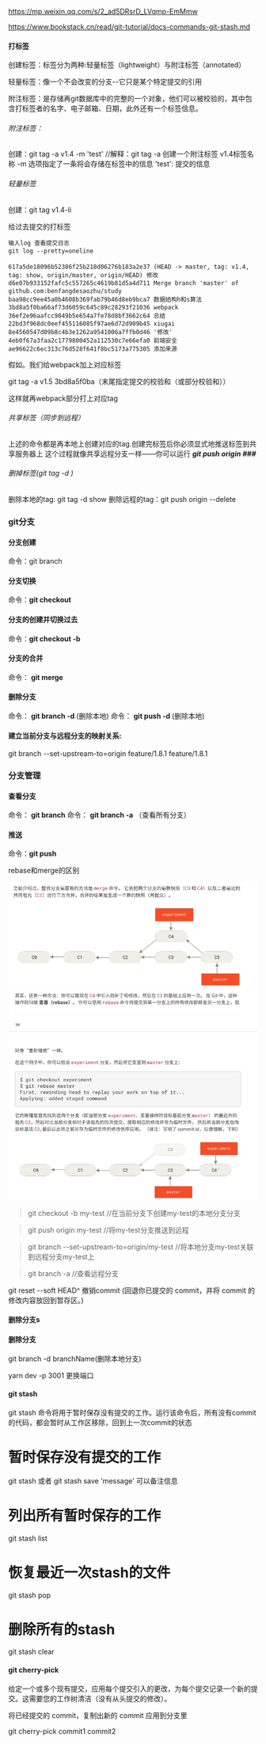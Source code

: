 https://mp.weixin.qq.com/s/2_ad5DRsrD_LVqmp-EmMmw

https://www.bookstack.cn/read/git-tutorial/docs-commands-git-stash.md

#### 打标签

创建标签：标签分为两种:轻量标签（lightweight）与附注标签（annotated）

轻量标签：像一个不会改变的分支--它只是某个特定提交的引用

附注标签：是存储再git数据库中的完整的一个对象，他们可以被校验的，其中包含打标签者的名字、电子邮箱、日期，此外还有一个标签信息。

###### 附注标签：

创建：git tag -a v1.4 -m 'test' 
//解释：git tag -a 创建一个附注标签
v1.4标签名称 
-m 选项指定了一条将会存储在标签中的信息
'test': 提交的信息

###### 轻量标签
创建：git tag v1.4-li

给过去提交的打标签

```
输入log 查看提交日志
git log --pretty=oneline

617a5de18096b52386f25b218d06276b183a2e37 (HEAD -> master, tag: v1.4, tag: show, origin/master, origin/HEAD) 修改
d6e07b933152fafc5c557265c4619b81d5a4d711 Merge branch 'master' of github.com:benfangdesaozhu/study
baa98cc9ee45a0b4608b369fab79b46d8eb9bca7 数据结构h和s算法
3bd8a5f0ba66af73d6059c645c89c28293f21036 webpack
36ef2e96aafcc9049b5e654a7fe78d8bf3662c64 总结
22bd3f968dc0eef455116085f97ae6d72d909b45 xiugai
8e4560547d09b8c4b3e1262a9541006a7ffb0d46 '修改'
4eb0f67a3faa2c1779800452a112530c7e66efa0 前端安全
ae96622c6ec313c76d528f641f8bc5173a775305 添加来源
```
假如。我们给webpack加上对应标签

git tag -a v1.5 3bd8a5f0ba（末尾指定提交的校验和（或部分校验和））

这样就再webpack部分打上对应tag

###### 共享标签（同步到远程）

上述的命令都是再本地上创建对应的tag.创建完标签后你必须显式地推送标签到共享服务器上
这个过程就像共享远程分支一样——你可以运行 ***git push origin <tagname>###***

###### 删掉标签(git tag -d <tagname>)

删除本地的tag: git tag -d show
删除远程的tag：git push origin --delete <tagname>




### git分支

#### 分支创建

命令：git branch <branchname>

#### 分支切换
命令：**git checkout <branchname>**

#### 分支的创建并切换过去

命令：**git checkout -b <newbranchname>**

#### 分支的合并
命令： **git merge <branchname>**
#### 删除分支
命令： **git branch -d <branchname>**(删除本地)
命令： **git push -d <branchname>**(删除本地)

#### 建立当前分支与远程分支的映射关系:
git branch --set-upstream-to=origin feature/1.8.1 feature/1.8.1

### 分支管理

#### 查看分支
命令： **git branch**
命令： **git branch -a** （查看所有分支）

#### 推送
命令：**git push**

rebase和merge的区别

![merge](./img/merge.png)
![rebase](./img/rebase.png)
  
> git checkout -b my-test  //在当前分支下创建my-test的本地分支分支
  
> git push origin my-test  //将my-test分支推送到远程
  
> git branch --set-upstream-to=origin/my-test //将本地分支my-test关联到远程分支my-test上   
  
> git branch -a //查看远程分支
  
  git reset --soft HEAD^   撤销commit (回退你已提交的 commit，并将 commit 的修改内容放回到暂存区。)

#### 删除分支s
#### 删除分支
  git branch -d branchName(删除本地分支)
  
  yarn dev -p 3001 更换端口

#### git stash
  git stash 命令将用于暂时保存没有提交的工作。运行该命令后，所有没有commit的代码，都会暂时从工作区移除，回到上一次commit的状态

  # 暂时保存没有提交的工作
  git stash 或者 git stash save 'message' 可以备注信息

  # 列出所有暂时保存的工作
  git stash list

  # 恢复最近一次stash的文件
  git stash pop

  # 删除所有的stash
  git stash clear

#### git cherry-pick
  给定一个或多个现有提交，应用每个提交引入的更改，为每个提交记录一个新的提交。这需要您的工作树清洁（没有从头提交的修改）。

  将已经提交的 commit，复制出新的 commit 应用到分支里

  git cherry-pick commit1 commit2